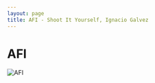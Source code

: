 ```yaml
---
layout: page
title: AFI - Shoot It Yourself, Ignacio Galvez
---
```


# AFI

![AFI](http://assets.farmhouse.co/publishing/1-shoot-it-yourself/images/afi-1.jpg)
